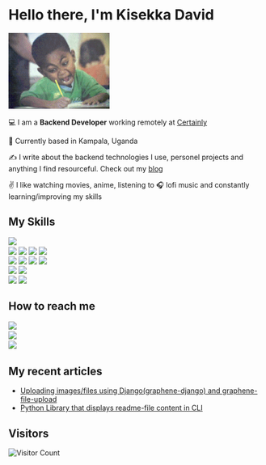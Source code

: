 # Hello there, I'm Kisekka David

![giphy](https://raw.githubusercontent.com/Genza999/Genza999/master/images/write.gif)

:computer: I am a **Backend Developer** working remotely at <a href="https://www.certainly.io/">Certainly</a>

:pushpin: Currently based in Kampala, Uganda

:writing_hand: I write about the backend technologies I use, personel projects and anything I find resourceful. Check out my <a href="https://davidkg.medium.com/">blog</a>

:v: I like watching movies, anime, listening to :headphones: lofi music and constantly learning/improving my skills


## My Skills

![](https://img.shields.io/badge/python-python/?logo=python&style=for-the-badge&color=blue&logoColor=yellow)<br>
![](https://img.shields.io/badge/django-django/?logo=django&style=for-the-badge)
![](https://img.shields.io/badge/flask-flask/?logo=flask&style=for-the-badge&color=black)
![](https://img.shields.io/badge/django_rest_framework-E34F26?logo=django&style=for-the-badge)
![](https://img.shields.io/badge/graphql-%23CC6699?logo=graphql&style=for-the-badge&logoColor=blue)<br>
![](https://img.shields.io/badge/MongoDB-4EA94B?style=for-the-badge&logo=mongodb&logoColor=white)
![](https://img.shields.io/badge/Redis-DC382D?logo=Redis&style=for-the-badge&logoColor=black)
![](https://img.shields.io/badge/MySQL-0081CB?logo=MySQL&style=for-the-badge&logoColor=orange)
![](https://img.shields.io/badge/PostgreSQL-4169E1?logo=PostgreSQL&style=for-the-badge&logoColor=black)<br>
![](https://img.shields.io/badge/Git-F05032?logo=Git&style=for-the-badge&logoColor=black)
![](https://img.shields.io/badge/Docker-2496ED?logo=Docker&style=for-the-badge&logoColor=darkblue&color=blue)<br>
![](https://img.shields.io/badge/Azure--DevOps-0078D7?logo=Azure_DevOps&style=for-the-badge&color=darkblue)
![](https://img.shields.io/badge/Heroku-430098?style=for-the-badge&logo=heroku&logoColor=white)


## How to reach me

[![](https://img.shields.io/badge/LinkedIn-0A66C2?logo=LinkedIn&style=for-the-badge)](https://www.linkedin.com/in/kisekka-david-a933ba13b/)<br>
[![](https://img.shields.io/badge/Gmail-EA4335?logo=Gmail&style=for-the-badge&logoColor=white)](https://mail.google.com/mail/?view=cm&source=mailto&to=cartpix@gmail.com)<br>
[![](https://img.shields.io/badge/Twitter-1DA1F2?logo=Twitter&style=for-the-badge&logoColor=white)](https://twitter.com/TheefirstDavid)


## My recent articles

- <a href="https://davidkg.medium.com/uploading-images-using-django-graphene-django-and-graphene-file-upload-9f2e9bfc949d">Uploading images/files using Django(graphene-django) and graphene-file-upload</a><br>
- <a href="https://davidkg.medium.com/python-library-that-displays-readme-file-content-in-cli-87b4813c1638">Python Library that displays readme-file content in CLI</a>


## Visitors

![Visitor Count](https://profile-counter.glitch.me/Genza999/count.svg)


























   

